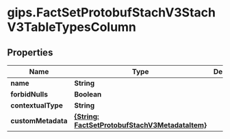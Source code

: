 # gips.FactSetProtobufStachV3StachV3TableTypesColumn

## Properties

Name | Type | Description | Notes
------------ | ------------- | ------------- | -------------
**name** | **String** |  | [optional] 
**forbidNulls** | **Boolean** |  | [optional] 
**contextualType** | **String** |  | [optional] 
**customMetadata** | [**{String: FactSetProtobufStachV3MetadataItem}**](FactSetProtobufStachV3MetadataItem.md) |  | [optional] [readonly] 


